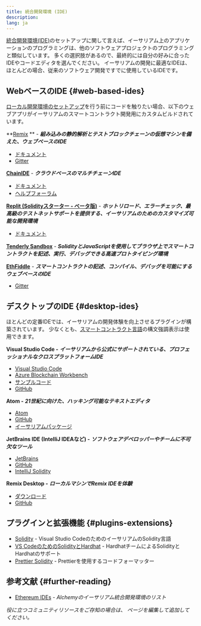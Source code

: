 ```yaml
---
title: 統合開発環境 (IDE)
description:
lang: ja
---
```


[統合開発環境(IDE)](https://wikipedia.org/wiki/Integrated_development_environment)のセットアップに関して言えば、イーサリアム上のアプリケーションのプログラミングは、他のソフトウェアプロジェクトのプログラミングと類似しています。 多くの選択肢があるので、最終的には自分の好みに合ったIDEやコードエディタを選んでください。 イーサリアムの開発に最適なIDEは、ほとんどの場合、従来のソフトウェア開発ですでに使用しているIDEです。

## WebベースのIDE {#web-based-ides}

[ローカル開発環境のセットアップ](/developers/local-environment/)を行う前にコードを触りたい場合、以下のウェブアプリがイーサリアムのスマートコントラクト開発用にカスタムビルドされています。

**[Remix](https://remix.ethereum.org/) ** - **_組み込みの静的解析とテストブロックチェーンの仮想マシンを備えた、ウェブベースのIDE_**

- [ドキュメント](https://remix-ide.readthedocs.io/en/latest/#)
- [Gitter](https://gitter.im/ethereum/remix)

**[ChainIDE](https://chainide.com/)** - **_クラウドベースのマルチチェーンIDE_**

- [ドキュメント](https://chainide.gitbook.io/chainide-english-1/)
- [ヘルプフォーラム](https://forum.chainide.com/)

**[Replit (Solidityスターター - ベータ版)](https://replit.com/@replit/Solidity-starter-beta)** - **_ホットリロード、エラーチェック、最高級のテストネットサポートを提供する、イーサリアムのためのカスタマイズ可能な開発環境_**

- [ドキュメント](https://docs.replit.com/)

**[Tenderly Sandbox](https://sandbox.tenderly.co/)** - **_SolidityとJavaScriptを使用してブラウザ上でスマートコントラクトを記述、実行、デバッグできる高速プロトタイピング環境_**

**[EthFiddle](https://ethfiddle.com/)** - **_スマートコントラクトの記述、コンパイル、デバッグを可能にするウェブベースのIDE_**

- [Gitter](https://gitter.im/loomnetwork/ethfiddle)

## デスクトップのIDE {#desktop-ides}

ほとんどの定番IDEでは、イーサリアムの開発体験を向上させるプラグインが構築されています。 少なくとも、[スマートコントラクト言語](/developers/docs/smart-contracts/languages/)の構文強調表示は使用できます。

**Visual Studio Code -** **_イーサリアムから公式にサポートされている、プロフェッショナルなクロスプラットフォームIDE_**

- [Visual Studio Code](https://code.visualstudio.com/)
- [Azure Blockchain Workbench](https://azuremarketplace.microsoft.com/en-us/marketplace/apps/microsoft-azure-blockchain.azure-blockchain-workbench?tab=Overview)
- [サンプルコード](https://github.com/Azure-Samples/blockchain/blob/master/blockchain-workbench/application-and-smart-contract-samples/readme.md)
- [GitHub](https://github.com/microsoft/vscode)

**Atom -** **_21世紀に向けた、ハッキング可能なテキストエディタ_**

- [Atom](https://atom.io/)
- [GitHub](https://github.com/atom)
- [イーサリアムパッケージ](https://atom.io/packages/search?utf8=%E2%9C%93&q=keyword%3Aethereum&commit=Search)

**JetBrains IDE (IntelliJ IDEAなど) -** **_ソフトウェアデベロッパーやチームに不可欠なツール_**

- [JetBrains](https://www.jetbrains.com/)
- [GitHub](https://github.com/JetBrains)
- [IntelliJ Solidity](https://github.com/intellij-solidity/intellij-solidity/)

**Remix Desktop -** **_ローカルマシンでRemix IDEを体験_**

- [ダウンロード](https://github.com/ethereum/remix-desktop/releases)
- [GitHub](https://github.com/ethereum/remix-desktop)

## プラグインと拡張機能 {#plugins-extensions}

- [Solidity](https://marketplace.visualstudio.com/items?itemName=JuanBlanco.solidity) - Visual Studio CodeのためのイーサリアムのSolidity言語
- [VS CodeのためのSolidityとHardhat](https://marketplace.visualstudio.com/items?itemName=NomicFoundation.hardhat-solidity) - HardhatチームによるSolidityとHardhatのサポート
- [Prettier Solidity](https://github.com/prettier-solidity/prettier-plugin-solidity) - Prettierを使用するコードフォーマッター

## 参考文献 {#further-reading}

- [Ethereum IDEs](https://www.alchemy.com/list-of/web3-ides-on-ethereum) _- Alchemyのイーサリアム統合開発環境のリスト_

_役に立つコミュニティリソースをご存知の場合は、 ページを編集して追加してください。_
